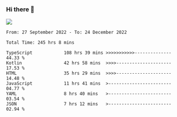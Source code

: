 ### Hi there 👋

<!--<a href="https://github.com/search?o=desc&q=author%3Abushiyi&s=committer-date&type=Commits">-->
<!--    <img align="center" height = "178" src="https://github-readme-stats.vercel.app/api?username=bushiyi&count_private=true&show_icons=true&theme=noctis_minimus&hide=contribs&include_all_commits=true" />-->
<!--</a>-->
<!--<a href="https://github.com/bushiyi?tab=repositories">-->
<!--    <img align="center" height = "178" src="https://github-readme-stats.vercel.app/api/top-langs/?username=bushiyi&count_private=true&theme=noctis_minimus" />-->
<!--</a>-->
 
<!-- [![Ashutosh's github activity graph](https://activity-graph.herokuapp.com/graph?username=bushiyi&theme=react&bg_color=1B2932&point=698B69&line=698B69)](https://github.com/ashutosh00710/github-readme-activity-graph)
 -->


![](https://raw.githubusercontent.com/bushiyi/bushiyi/master/assets/github-contribution-grid-snake.svg)

<!--START_SECTION:waka-->

```text
From: 27 September 2022 - To: 24 December 2022

Total Time: 245 hrs 8 mins

TypeScript            108 hrs 39 mins >>>>>>>>>>>--------------   44.33 %
Kotlin                42 hrs 58 mins  >>>>---------------------   17.53 %
HTML                  35 hrs 29 mins  >>>>---------------------   14.48 %
JavaScript            11 hrs 41 mins  >------------------------   04.77 %
YAML                  8 hrs 40 mins   >------------------------   03.54 %
JSON                  7 hrs 12 mins   >------------------------   02.94 %
```

<!--END_SECTION:waka-->

